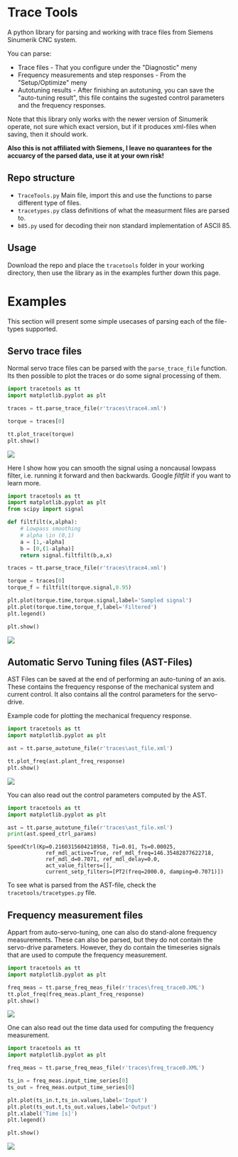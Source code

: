 # Trace Tools

A python library for parsing and working with trace files from Siemens Sinumerik CNC system.

You can parse:
* Trace files - That you configure under the "Diagnostic" meny
* Frequency measurements and step responses - From the "Setup/Optimize" meny
* Autotuning results - After finishing an autotuning, you can save the "auto-tuning result", this file contains the sugested control parameters and the frequency responses.

Note that this library only works with the newer version of Sinumerik operate, not sure which exact version, but if it produces xml-files when saving, then it should work.

**Also this is not affiliated with Siemens, I leave no quarantees for the accuarcy of the parsed data, use it at your own risk!**

## Repo structure

* `TraceTools.py` Main file, import this and use the functions to parse different type of files.
* `tracetypes.py` class definitions of what the measurment files are parsed to.
* `b85.py` used for decoding their non standard implementation of ASCII 85.

## Usage
Download the repo and place the `tracetools` folder in your working directory, then use the library as in the examples further down this page. 


# Examples

This section will present some simple usecases of parsing each of the file-types supported.

## Servo trace files
Normal servo trace files can be parsed with the `parse_trace_file` function.
Its then possible to plot the traces or do some signal processing of them.


```python
import tracetools as tt 
import matplotlib.pyplot as plt

traces = tt.parse_trace_file(r'traces\trace4.xml')

torque = traces[0]

tt.plot_trace(torque)
plt.show()
```
![](img/trace0.png)

Here I show how you can smooth the signal using a noncausal lowpass filter, i.e. running it forward and then backwards. Google *filtfilt* if you want to learn more.

```python
import tracetools as tt 
import matplotlib.pyplot as plt
from scipy import signal

def filtfilt(x,alpha):
    # Lowpass smoothing
    # alpha \in (0,1)
    a = [1,-alpha]
    b = [0,(1-alpha)]
    return signal.filtfilt(b,a,x)

traces = tt.parse_trace_file(r'traces\trace4.xml')

torque = traces[0]
torque_f = filtfilt(torque.signal,0.95)

plt.plot(torque.time,torque.signal,label='Sampled signal')
plt.plot(torque.time,torque_f,label='Filtered')
plt.legend()

plt.show()
```
![](img/trace1.png)

## Automatic Servo Tuning files (AST-Files)
AST Files can be saved at the end of performing an auto-tuning of an axis.
These contains the frequency response of the mechanical system and current control. It also contains all the control parameters for the servo-drive.

Example code for plotting the mechanical frequency response.
```python
import tracetools as tt 
import matplotlib.pyplot as plt

ast = tt.parse_autotune_file(r'traces\ast_file.xml')

tt.plot_freq(ast.plant_freq_response)
plt.show()
```
![](img/ast_freq0.png)

You can also read out the control parameters computed by the AST.
```python
import tracetools as tt 
import matplotlib.pyplot as plt

ast = tt.parse_autotune_file(r'traces\ast_file.xml')
print(ast.speed_ctrl_params)
```

```
SpeedCtrl(Kp=0.2160315604218958, Ti=0.01, Ts=0.00025, 
            ref_mdl_active=True, ref_mdl_freq=146.35482877622718, 
            ref_mdl_d=0.7071, ref_mdl_delay=0.0, 
            act_value_filters=[], 
            current_setp_filters=[PT2(freq=2000.0, damping=0.7071)])
```

To see what is parsed from the AST-file, check the `tracetools/tracetypes.py` file.

## Frequency measurement files
Appart from auto-servo-tuning, one can also do stand-alone frequency measurements. These can also be parsed, but they do not contain the servo-drive parameters. However, they do contain the timeseries signals that are used to compute the frequency measurement.


```python
import tracetools as tt 
import matplotlib.pyplot as plt

freq_meas = tt.parse_freq_meas_file(r'traces\freq_trace0.XML')
tt.plot_freq(freq_meas.plant_freq_response)
plt.show()
```

![](img/freq0.png)


One can also read out the time data used for computing the frequency measurement.
```python
import tracetools as tt 
import matplotlib.pyplot as plt

freq_meas = tt.parse_freq_meas_file(r'traces\freq_trace0.XML')

ts_in = freq_meas.input_time_series[0]
ts_out = freq_meas.output_time_series[0]

plt.plot(ts_in.t,ts_in.values,label='Input')
plt.plot(ts_out.t,ts_out.values,label='Output')
plt.xlabel('Time [s]')
plt.legend()

plt.show()
```
![](img/freq_ts.png)
